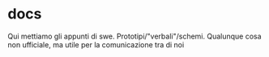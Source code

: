 # docs
Qui mettiamo gli appunti di swe. Prototipi/"verbali"/schemi. Qualunque cosa non ufficiale, ma utile per la comunicazione tra di noi
